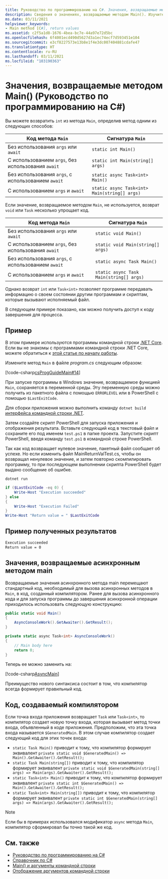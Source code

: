 ```yaml
---
title: Руководство по программированию на C#. Значения, возвращаемые методом Main()
description: Сведения о значениях, возвращаемые методом Main(). Изучите примеры кода и созданный компилятором код, а также ознакомьтесь с дополнительными ресурсами.
ms.date: 03/11/2021
helpviewer_keywords:
- Main method [C#], return values
ms.assetid: c2f5a1d8-1676-4bea-bc7e-44a97e72d5bc
ms.openlocfilehash: 6f4001ecd490d5627d3a1ec74ecf7d593451e104
ms.sourcegitcommit: e3cf8227573e13b8e1f4e3dc007404881cdafe47
ms.translationtype: HT
ms.contentlocale: ru-RU
ms.lasthandoff: 03/11/2021
ms.locfileid: "103190363"
---
```

# <a name="main-return-values-c-programming-guide"></a>Значения, возвращаемые методом Main() (Руководство по программированию на C#)

Вы можете возвратить `int` из метода `Main`, определив метод одним из следующих способов:

| Код метода `Main`             | Сигнатура `Main`                             |
|--------------------------------|----------------------------------------------|
| Без использования `args` или `await`    | `static int Main()`                          |
| С использованием `args`, без использования `await` | `static int Main(string[] args)`             |
| Без использования `args`, с использованием `await` | `static async Task<int> Main()`              |
| С использованием `args` и `await`        | `static async Task<int> Main(string[] args)` |

Если значение, возвращаемое методом `Main`, не используется, возврат `void` или `Task` несколько упрощает код.

| Код метода `Main`             | Сигнатура `Main`                        |
|--------------------------------|-----------------------------------------|
| Без использования `args` или `await`    | `static void Main()`                    |
| С использованием `args`, без использования `await` | `static void Main(string[] args)`       |
| Без использования `args`, с использованием `await` | `static async Task Main()`              |
| С использованием `args` и `await`        | `static async Task Main(string[] args)` |

Однако возврат `int` или `Task<int>` позволяет программе передавать информацию о своем состоянии другим программам и скриптам, которые вызывают исполняемый файл.

В следующем примере показано, как можно получить доступ к коду завершения для процесса.

## <a name="example"></a>Пример

В этом примере используются программы командной строки [.NET Core](../../../core/introduction.md). Если вы не знакомы с программами командной строки .NET Core, можете обратиться к [этой статье по началу работы](../../../core/tutorials/with-visual-studio-code.md).

Измените метод `Main` в файле *program.cs* следующим образом:

 [!code-csharp[csProgGuideMain#14](~/samples/snippets/csharp/VS_Snippets_VBCSharp/csProgGuideMain/CS/Class3.cs#14)]

При запуске программы в Windows значение, возвращаемое функцией `Main`, сохраняется в переменной среды. Эту переменную среды можно получить из пакетного файла с помощью `ERRORLEVEL` или в PowerShell с помощью `$LastExitCode`.

Для сборки приложения можно выполнить команду `dotnet build` [интерфейса командной строки .NET](../../../core/tools/dotnet.md).

Затем создайте скрипт PowerShell для запуска приложения и отображения результата. Вставьте следующий код в текстовый файл и сохраните его под именем `test.ps1` в папке проекта. Запустите скрипт PowerShell, введя команду `test.ps1` в командной строке PowerShell.

Так как код возвращает нулевое значение, пакетный файл сообщает об успехе. Но если изменить файл MainReturnValTest.cs, чтобы он возвращал ненулевое значение, и затем повторно скомпилировать программу, то при последующем выполнении скрипта PowerShell будет выдано сообщение об ошибке.

```dotnetcli
dotnet run
```

```powershell
if ($LastExitCode -eq 0) {
    Write-Host "Execution succeeded"
} else
{
    Write-Host "Execution Failed"
}
Write-Host "Return value = " $LastExitCode
```

## <a name="sample-output"></a>Пример полученных результатов

```txt
Execution succeeded
Return value = 0
```

## <a name="async-main-return-values"></a>Значения, возвращаемые асинхронным методом main

Возвращаемые значения асинхронного метода main перемещают стандартный код, необходимый для вызова асинхронных методов в `Main`, в код, созданный компилятором. Ранее для вызова асинхронного кода и для запуска программы до завершения асинхронной операции приходилось использовать следующую конструкцию:

```csharp
public static void Main()
{
    AsyncConsoleWork().GetAwaiter().GetResult();
}

private static async Task<int> AsyncConsoleWork()
{
    // Main body here
    return 0;
}
```

Теперь ее можно заменить на:

[!code-csharp[AsyncMain](../../../../samples/snippets/csharp/main-arguments/program.cs#AsyncMain)]

Преимущество нового синтаксиса состоит в том, что компилятор всегда формирует правильный код.

## <a name="compiler-generated-code"></a>Код, создаваемый компилятором

Если точка входа приложения возвращает `Task` или `Task<int>`, то компилятор создает новую точку входа, которая вызывает метод точки входа, объявленный в коде приложения. Предположим, что эта точка входа называется `$GeneratedMain`. В этом случае компилятор создает следующий код для этих точек входа:

- `static Task Main()` приводит к тому, что компилятор формирует эквивалент `private static void $GeneratedMain() => Main().GetAwaiter().GetResult();`
- `static Task Main(string[])` приводит к тому, что компилятор формирует эквивалент `private static void $GeneratedMain(string[] args) => Main(args).GetAwaiter().GetResult();`
- `static Task<int> Main()` приводит к тому, что компилятор формирует эквивалент `private static int $GeneratedMain() => Main().GetAwaiter().GetResult();`
- `static Task<int> Main(string[])` приводит к тому, что компилятор формирует эквивалент `private static int $GeneratedMain(string[] args) => Main(args).GetAwaiter().GetResult();`

> [!NOTE]
>Если бы в примерах использовался модификатор `async` метода `Main`, компилятор сформировал бы точно такой же код.

## <a name="see-also"></a>См. также

- [Руководство по программированию на C#](../index.md)
- [Справочник по C#](../../language-reference/index.md)
- [Main() и аргументы командной строки](index.md)
- [Отображение аргументов командной строки](./how-to-display-command-line-arguments.md)

